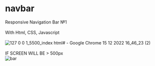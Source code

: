 # navbar
Responsive Navigation Bar №1
<br>
<br>
With Html, CSS, Javascript
<br>
<br>
![127 0 0 1_5500_index html# - Google Chrome 15 12 2022 16_46_23 (2)](https://user-images.githubusercontent.com/106438454/207890890-d39e61eb-7511-4561-a70f-f7d7f1171a26.png)
<br>
<br>
IF SCREEN WILL BE > 500px <br>
![bar](https://user-images.githubusercontent.com/106438454/207892037-4267a73b-f978-460b-bdb3-cb000a94ce4c.png)
